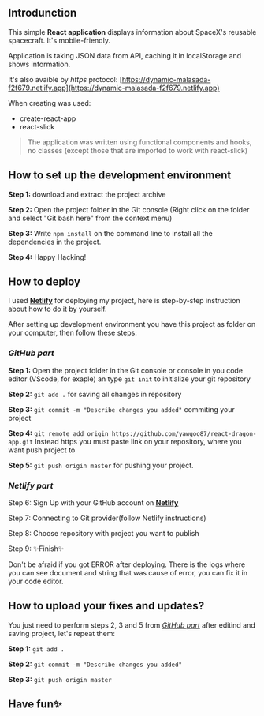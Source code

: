## Introdunction
This simple **React application** displays information about SpaceX's reusable spacecraft. It's mobile-friendly.

Application is taking JSON data from API, caching it in localStorage and shows information.

It's also avaible by _https_ protocol: [https://dynamic-malasada-f2f679.netlify.app](https://dynamic-malasada-f2f679.netlify.app)

When creating was used:

- create-react-app
- react-slick

> The application was written using functional components and hooks, no classes (except those that are imported to work with react-slick)

## How to set up the development environment
**Step 1:** download and extract the project archive

**Step 2:** Open the project folder in the Git console (Right click on the folder and select "Git bash here" from the context menu)

**Step 3:** Write `npm install` on the command line to install all the dependencies in the project.

**Step 4:** Happy Hacking!

## How to deploy
I used [**Netlify**](https://www.netlify.com/) for deploying my project, here is step-by-step instruction about how to do it by yourself.

After setting up development environment you have this project as folder on your computer, then follow these steps:

### _GitHub part_

**Step 1:** Open the project folder in the Git console or console in you code editor (VScode, for exaple) an type `git init` to initialize your git repository

**Step 2:** `git add .` for saving all changes in repository

**Step 3:** `git commit -m "Describe changes you added"` commiting your project

**Step 4:** `git remote add origin https://github.com/yawgoo87/react-dragon-app.git` Instead https you must paste link on your repository, where you want push project to

**Step 5:** `git push origin master` for pushing your project.

### _Netlify part_

Step 6: Sign Up with your GitHub account on [**Netlify**](https://www.netlify.com/)

Step 7: Connecting to Git provider(follow Netlify instructions)

Step 8: Choose repository with project you want to publish

Step 9: ✨Finish✨

Don't be afraid if you got ERROR after deploying. There is the logs where you can see document and string that was cause of error, you can fix it in your code editor.

## How to upload your fixes and updates?
You just need to perform steps 2, 3 and 5 from [_GitHub part_](https://github.com/yawgoo87/react-dragon-app/new/master#github-part) after editind and saving project, let's repeat them:

**Step 1:** `git add .`

**Step 2:** `git commit -m "Describe changes you added"`

**Step 3:** `git push origin master`

## Have fun✨
